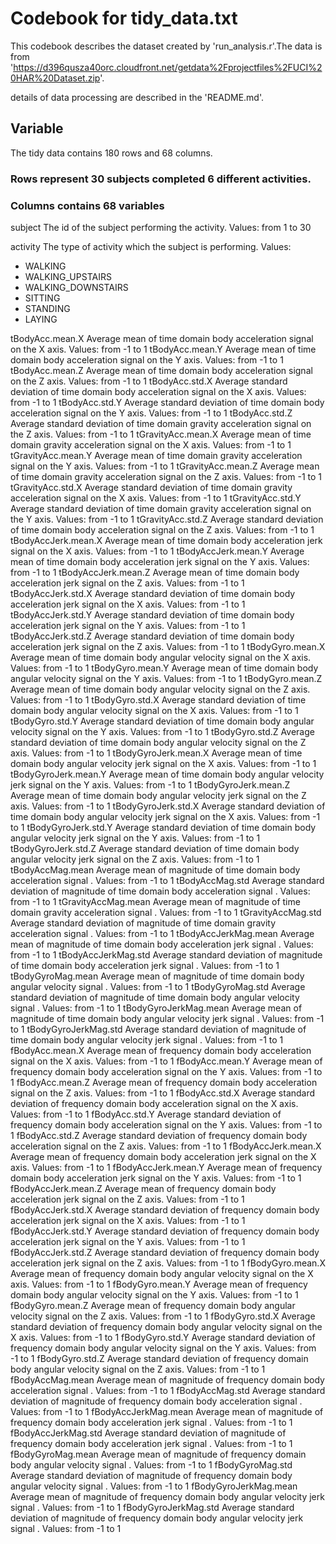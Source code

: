 # Codebook for tidy_data.txt

This codebook describes the dataset created by 'run_analysis.r'.The data is from 'https://d396qusza40orc.cloudfront.net/getdata%2Fprojectfiles%2FUCI%20HAR%20Dataset.zip'.

details of data processing are described in the 'README.md'.

## Variable

The tidy data contains 180 rows and 68 columns.

### Rows represent 30 subjects completed 6 different activities.

### Columns contains 68 variables

subject The id of the subject performing the activity. Values: from 1 to 30

activity The type of activity which the subject is performing. Values:

- WALKING
- WALKING_UPSTAIRS
- WALKING_DOWNSTAIRS
- SITTING
- STANDING
- LAYING

tBodyAcc.mean.X Average mean of time domain body acceleration signal on the X axis. Values: from -1 to 1
tBodyAcc.mean.Y Average mean of time domain body acceleration signal on the Y axis. Values: from -1 to 1
tBodyAcc.mean.Z Average mean of time domain body acceleration signal on the Z axis. Values: from -1 to 1
tBodyAcc.std.X Average standard deviation of time domain body acceleration signal on the X axis. Values: from -1 to 1
tBodyAcc.std.Y Average standard deviation of time domain body acceleration signal on the Y axis. Values: from -1 to 1
tBodyAcc.std.Z Average standard deviation of time domain gravity acceleration signal on the Z axis. Values: from -1 to 1
tGravityAcc.mean.X Average mean of time domain gravity acceleration signal on the X axis. Values: from -1 to 1
tGravityAcc.mean.Y Average mean of time domain gravity acceleration signal on the Y axis. Values: from -1 to 1
tGravityAcc.mean.Z Average mean of time domain gravity acceleration signal on the Z axis. Values: from -1 to 1
tGravityAcc.std.X Average standard deviation of time domain gravity acceleration signal on the X axis. Values: from -1 to 1
tGravityAcc.std.Y Average standard deviation of time domain gravity acceleration signal on the Y axis. Values: from -1 to 1
tGravityAcc.std.Z Average standard deviation of time domain body acceleration signal on the Z axis. Values: from -1 to 1
tBodyAccJerk.mean.X Average mean of time domain body acceleration jerk signal on the X axis. Values: from -1 to 1
tBodyAccJerk.mean.Y Average mean of time domain body acceleration jerk signal on the Y axis. Values: from -1 to 1
tBodyAccJerk.mean.Z Average mean of time domain body acceleration jerk signal on the Z axis. Values: from -1 to 1
tBodyAccJerk.std.X Average standard deviation of time domain body acceleration jerk signal on the X axis. Values: from -1 to 1
tBodyAccJerk.std.Y Average standard deviation of time domain body acceleration jerk signal on the Y axis. Values: from -1 to 1
tBodyAccJerk.std.Z Average standard deviation of time domain body acceleration jerk signal on the Z axis. Values: from -1 to 1
tBodyGyro.mean.X Average mean of time domain body angular velocity signal on the X axis. Values: from -1 to 1
tBodyGyro.mean.Y Average mean of time domain body angular velocity signal on the Y axis. Values: from -1 to 1
tBodyGyro.mean.Z Average mean of time domain body angular velocity signal on the Z axis. Values: from -1 to 1
tBodyGyro.std.X Average standard deviation of time domain body angular velocity signal on the X axis. Values: from -1 to 1
tBodyGyro.std.Y Average standard deviation of time domain body angular velocity signal on the Y axis. Values: from -1 to 1
tBodyGyro.std.Z Average standard deviation of time domain body angular velocity signal on the Z axis. Values: from -1 to 1
tBodyGyroJerk.mean.X Average mean of time domain body angular velocity jerk signal on the X axis. Values: from -1 to 1
tBodyGyroJerk.mean.Y Average mean of time domain body angular velocity jerk signal on the Y axis. Values: from -1 to 1
tBodyGyroJerk.mean.Z Average mean of time domain body angular velocity jerk signal on the Z axis. Values: from -1 to 1
tBodyGyroJerk.std.X Average standard deviation of time domain body angular velocity jerk signal on the X axis. Values: from -1 to 1
tBodyGyroJerk.std.Y Average standard deviation of time domain body angular velocity jerk signal on the Y axis. Values: from -1 to 1
tBodyGyroJerk.std.Z Average standard deviation of time domain body angular velocity jerk signal on the Z axis. Values: from -1 to 1
tBodyAccMag.mean Average mean of magnitude of time domain body acceleration signal . Values: from -1 to 1
tBodyAccMag.std Average standard deviation of magnitude of time domain body acceleration signal . Values: from -1 to 1
tGravityAccMag.mean Average mean of magnitude of time domain gravity acceleration signal . Values: from -1 to 1
tGravityAccMag.std Average standard deviation of magnitude of time domain gravity acceleration signal . Values: from -1 to 1
tBodyAccJerkMag.mean Average mean of magnitude of time domain body acceleration jerk signal . Values: from -1 to 1
tBodyAccJerkMag.std Average standard deviation of magnitude of time domain body acceleration jerk signal . Values: from -1 to 1
tBodyGyroMag.mean Average mean of magnitude of time domain body angular velocity signal . Values: from -1 to 1
tBodyGyroMag.std Average standard deviation of magnitude of time domain body angular velocity signal . Values: from -1 to 1
tBodyGyroJerkMag.mean Average mean of magnitude of time domain body angular velocity jerk signal . Values: from -1 to 1
tBodyGyroJerkMag.std Average standard deviation of magnitude of time domain body angular velocity jerk signal . Values: from -1 to 1
fBodyAcc.mean.X Average mean of frequency domain body acceleration signal on the X axis. Values: from -1 to 1
fBodyAcc.mean.Y Average mean of frequency domain body acceleration signal on the Y axis. Values: from -1 to 1
fBodyAcc.mean.Z Average mean of frequency domain body acceleration signal on the Z axis. Values: from -1 to 1
fBodyAcc.std.X Average standard deviation of frequency domain body acceleration signal on the X axis. Values: from -1 to 1
fBodyAcc.std.Y Average standard deviation of frequency domain body acceleration signal on the Y axis. Values: from -1 to 1
fBodyAcc.std.Z Average standard deviation of frequency domain body acceleration signal on the Z axis. Values: from -1 to 1
fBodyAccJerk.mean.X Average mean of frequency domain body acceleration jerk signal on the X axis. Values: from -1 to 1
fBodyAccJerk.mean.Y Average mean of frequency domain body acceleration jerk signal on the Y axis. Values: from -1 to 1
fBodyAccJerk.mean.Z Average mean of frequency domain body acceleration jerk signal on the Z axis. Values: from -1 to 1
fBodyAccJerk.std.X Average standard deviation of frequency domain body acceleration jerk signal on the X axis. Values: from -1 to 1
fBodyAccJerk.std.Y Average standard deviation of frequency domain body acceleration jerk signal on the Y axis. Values: from -1 to 1
fBodyAccJerk.std.Z Average standard deviation of frequency domain body acceleration jerk signal on the Z axis. Values: from -1 to 1
fBodyGyro.mean.X Average mean of frequency domain body angular velocity signal on the X axis. Values: from -1 to 1
fBodyGyro.mean.Y Average mean of frequency domain body angular velocity signal on the Y axis. Values: from -1 to 1
fBodyGyro.mean.Z Average mean of frequency domain body angular velocity signal on the Z axis. Values: from -1 to 1
fBodyGyro.std.X Average standard deviation of frequency domain body angular velocity signal on the X axis. Values: from -1 to 1
fBodyGyro.std.Y Average standard deviation of frequency domain body angular velocity signal on the Y axis. Values: from -1 to 1
fBodyGyro.std.Z Average standard deviation of frequency domain body angular velocity signal on the Z axis. Values: from -1 to 1
fBodyAccMag.mean Average mean of magnitude of frequency domain body acceleration signal . Values: from -1 to 1
fBodyAccMag.std Average standard deviation of magnitude of frequency domain body acceleration signal . Values: from -1 to 1
fBodyAccJerkMag.mean Average mean of magnitude of frequency domain body acceleration jerk signal . Values: from -1 to 1
fBodyAccJerkMag.std Average standard deviation of magnitude of frequency domain body acceleration jerk signal . Values: from -1 to 1
fBodyGyroMag.mean Average mean of magnitude of frequency domain body angular velocity signal . Values: from -1 to 1
fBodyGyroMag.std Average standard deviation of magnitude of frequency domain body angular velocity signal . Values: from -1 to 1
fBodyGyroJerkMag.mean Average mean of magnitude of frequency domain body angular velocity jerk signal . Values: from -1 to 1
fBodyGyroJerkMag.std Average standard deviation of magnitude of frequency domain body angular velocity jerk signal . Values: from -1 to 1
